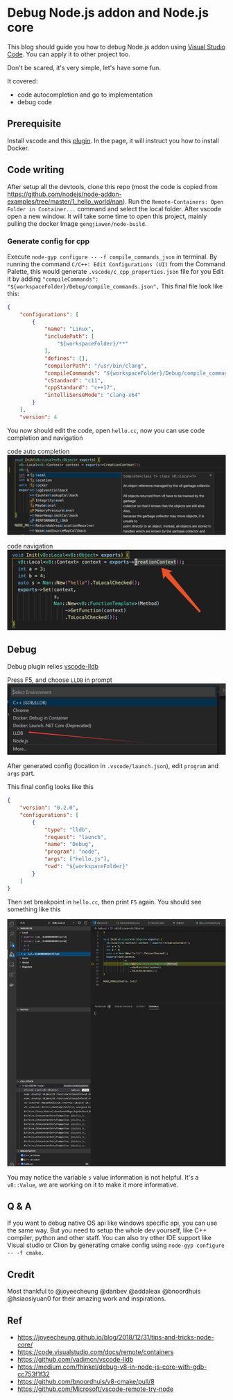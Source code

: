 # Debug Node.js addon and Node.js core

This blog should guide you how to debug Node.js addon using [Visual Studio Code](https://code.visualstudio.com/).
You can apply it to other project too.

Don't be scared, it's very simple, let's have some fun.

It covered: 
* code autocompletion and go to implementation
* debug code

## Prerequisite

Install vscode and this [plugin](https://marketplace.visualstudio.com/items?itemName=ms-vscode-remote.remote-containers).
In the page, it will instruct you how to install Docker.

## Code writing 

After setup all the devtools, clone this repo (most the code is copied 
from https://github.com/nodejs/node-addon-examples/tree/master/1_hello_world/nan).
Run the `Remote-Containers: Open Folder in Container...` command and select the local folder.
After vscode open a new window. It will take some time to open this project, 
mainly pulling the docker Image `gengjiawen/node-build`.

### Generate config for cpp 

Execute `node-gyp configure -- -f compile_commands_json` in terminal.
By running the command `C/C++: Edit Configurations (UI)` from the Command Palette,
this would generate `.vscode/c_cpp_properties.json` file for you
Edit it by adding `"compileCommands": "${workspaceFolder}/Debug/compile_commands.json",`
This final file look like this:

```json
{
    "configurations": [
        {
            "name": "Linux",
            "includePath": [
                "${workspaceFolder}/**"
            ],
            "defines": [],
            "compilerPath": "/usr/bin/clang",
            "compileCommands": "${workspaceFolder}/Debug/compile_commands.json",
            "cStandard": "c11",
            "cppStandard": "c++17",
            "intelliSenseMode": "clang-x64"
        }
    ],
    "version": 4
```

You now should edit the code, open `hello.cc`, now you can use code completion and navigation

code auto completion
![](docs/auto_complete.png)

code navigation
![](docs/goto_implementation.png)

## Debug
Debug plugin relies [vscode-lldb](https://github.com/vadimcn/vscode-lldb)

Press F5, and choose `LLDB` in prompt
![](docs/lldb_debug.png)

After generated config (location in `.vscode/launch.json`), edit `program` and `args` part.

This final config looks like this
```json
{
    "version": "0.2.0",
    "configurations": [
        {
            "type": "lldb",
            "request": "launch",
            "name": "Debug",
            "program": "node",
            "args": ["hello.js"],
            "cwd": "${workspaceFolder}"
        }
    ]
}
```
Then set breakpoint in `hello.cc`, then print `F5` again. You should see something like this

![](docs/debug_process.png)

You may notice the variable `s` value information is not helpful. It's a `v8::Value`,
we are working on it to make it more informative.

## Q & A
If you want to debug native OS api like windows specific api, you can
use the same way. But you need to setup the whole dev yourself, like C++ 
compiler, python and other staff. You can also try other IDE support like 
Visual studio or Clion by generating cmake config using `node-gyp configure -- -f cmake`.

## Credit

Most thankful to @joyeecheung @danbev @addaleax @bnoordhuis @hsiaosiyuan0 for their amazing work
and inspirations.

## Ref
* https://joyeecheung.github.io/blog/2018/12/31/tips-and-tricks-node-core/
* https://code.visualstudio.com/docs/remote/containers
* https://github.com/vadimcn/vscode-lldb
* https://medium.com/fhinkel/debug-v8-in-node-js-core-with-gdb-cc753f1f32
* https://github.com/bnoordhuis/v8-cmake/pull/8
* https://github.com/Microsoft/vscode-remote-try-node
